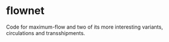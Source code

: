 # flownet

Code for maximum-flow and two of its more interesting variants, circulations and transshipments.

